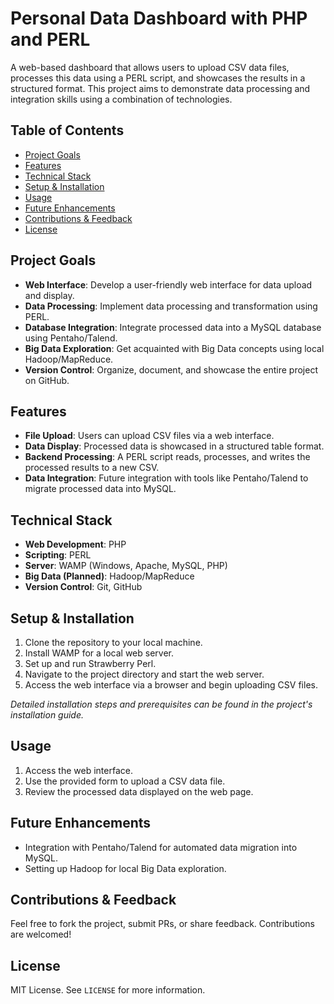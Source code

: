 # Personal Data Dashboard with PHP and PERL

A web-based dashboard that allows users to upload CSV data files, processes this data using a PERL script, and showcases the results in a structured format. This project aims to demonstrate data processing and integration skills using a combination of technologies.

## Table of Contents
- [Project Goals](#project-goals)
- [Features](#features)
- [Technical Stack](#technical-stack)
- [Setup & Installation](#setup--installation)
- [Usage](#usage)
- [Future Enhancements](#future-enhancements)
- [Contributions & Feedback](#contributions--feedback)
- [License](#license)

## Project Goals

- **Web Interface**: Develop a user-friendly web interface for data upload and display.
- **Data Processing**: Implement data processing and transformation using PERL.
- **Database Integration**: Integrate processed data into a MySQL database using Pentaho/Talend.
- **Big Data Exploration**: Get acquainted with Big Data concepts using local Hadoop/MapReduce.
- **Version Control**: Organize, document, and showcase the entire project on GitHub.

## Features

- **File Upload**: Users can upload CSV files via a web interface.
- **Data Display**: Processed data is showcased in a structured table format.
- **Backend Processing**: A PERL script reads, processes, and writes the processed results to a new CSV.
- **Data Integration**: Future integration with tools like Pentaho/Talend to migrate processed data into MySQL.

## Technical Stack

- **Web Development**: PHP
- **Scripting**: PERL
- **Server**: WAMP (Windows, Apache, MySQL, PHP)
- **Big Data (Planned)**: Hadoop/MapReduce
- **Version Control**: Git, GitHub

## Setup & Installation

1. Clone the repository to your local machine.
2. Install WAMP for a local web server.
3. Set up and run Strawberry Perl.
4. Navigate to the project directory and start the web server.
5. Access the web interface via a browser and begin uploading CSV files.

*Detailed installation steps and prerequisites can be found in the project's installation guide.*

## Usage

1. Access the web interface.
2. Use the provided form to upload a CSV data file.
3. Review the processed data displayed on the web page.

## Future Enhancements

- Integration with Pentaho/Talend for automated data migration into MySQL.
- Setting up Hadoop for local Big Data exploration.

## Contributions & Feedback

Feel free to fork the project, submit PRs, or share feedback. Contributions are welcomed!

## License

MIT License. See `LICENSE` for more information.
